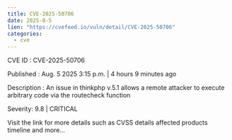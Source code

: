 ```yaml
--- 
title: CVE-2025-50706
date: 2025-8-5
lien: "https://cvefeed.io/vuln/detail/CVE-2025-50706"
categories:
  - cve
---
```


CVE ID : CVE-2025-50706

Published :  Aug. 5
2025
3:15 p.m. | 4 hours
9 minutes ago

Description : An issue in thinkphp v.5.1 allows a remote attacker to execute arbitrary code via the routecheck function

Severity: 9.8 | CRITICAL

Visit the link for more details
such as CVSS details
affected products
timeline
and more...

